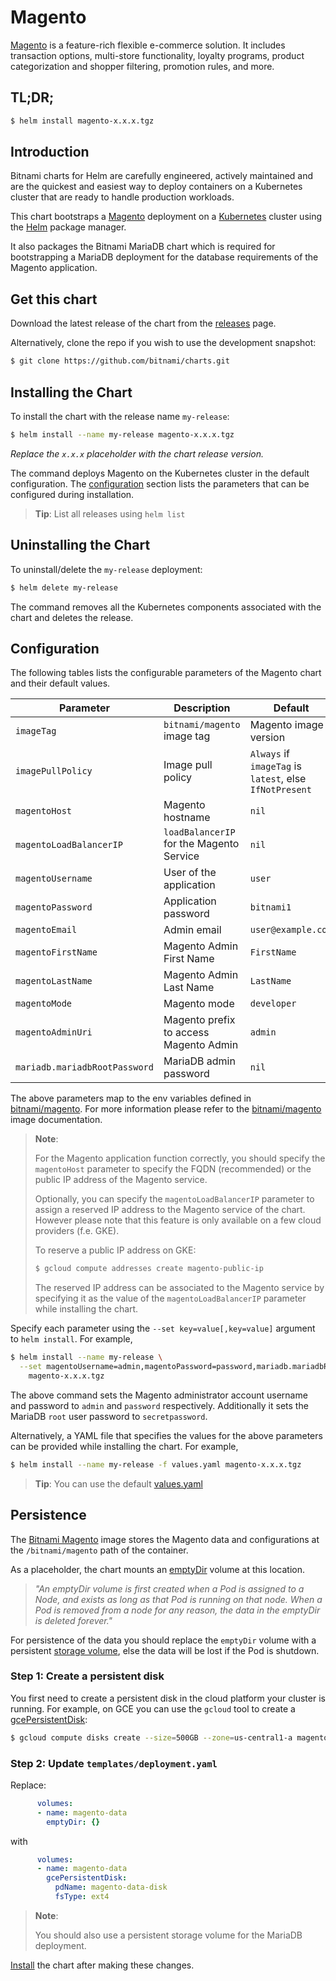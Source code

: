 # Magento

[Magento](https://magento.org/) is a feature-rich flexible e-commerce solution. It includes transaction options, multi-store functionality, loyalty programs, product categorization and shopper filtering, promotion rules, and more.

## TL;DR;

```bash
$ helm install magento-x.x.x.tgz
```

## Introduction

Bitnami charts for Helm are carefully engineered, actively maintained and are the quickest and easiest way to deploy containers on a Kubernetes cluster that are ready to handle production workloads.

This chart bootstraps a [Magento](https://github.com/bitnami/bitnami-docker-magento) deployment on a [Kubernetes](http://kubernetes.io) cluster using the [Helm](https://helm.sh) package manager.

It also packages the Bitnami MariaDB chart which is required for bootstrapping a MariaDB deployment for the database requirements of the Magento application.

## Get this chart

Download the latest release of the chart from the [releases](../../../releases) page.

Alternatively, clone the repo if you wish to use the development snapshot:

```bash
$ git clone https://github.com/bitnami/charts.git
```

## Installing the Chart

To install the chart with the release name `my-release`:

```bash
$ helm install --name my-release magento-x.x.x.tgz
```

*Replace the `x.x.x` placeholder with the chart release version.*

The command deploys Magento on the Kubernetes cluster in the default configuration. The [configuration](#configuration) section lists the parameters that can be configured during installation.

> **Tip**: List all releases using `helm list`

## Uninstalling the Chart

To uninstall/delete the `my-release` deployment:

```bash
$ helm delete my-release
```

The command removes all the Kubernetes components associated with the chart and deletes the release.

## Configuration

The following tables lists the configurable parameters of the Magento chart and their default values.

|           Parameter           |                      Description                      |                         Default                         |
|-------------------------------|-------------------------------------------------------|---------------------------------------------------------|
| `imageTag`                    | `bitnami/magento` image tag                           | Magento image version                                   |
| `imagePullPolicy`             | Image pull policy                                     | `Always` if `imageTag` is `latest`, else `IfNotPresent` |
| `magentoHost`                 | Magento hostname                                      | `nil`                                                   |
| `magentoLoadBalancerIP`       | `loadBalancerIP` for the Magento Service              | `nil`                                                   |
| `magentoUsername`             | User of the application                               | `user`                                                  |
| `magentoPassword`             | Application password                                  | `bitnami1`                                              |
| `magentoEmail`                | Admin email                                           | `user@example.com`                                      |
| `magentoFirstName`            | Magento Admin First Name                              | `FirstName`                                             |
| `magentoLastName`             | Magento Admin Last Name                               | `LastName`                                              |
| `magentoMode`                 | Magento mode                                          | `developer`                                             |
| `magentoAdminUri`             | Magento prefix to access Magento Admin                | `admin`                                                 |
| `mariadb.mariadbRootPassword` | MariaDB admin password                                | `nil`                                                   |

The above parameters map to the env variables defined in [bitnami/magento](http://github.com/bitnami/bitnami-docker-magento). For more information please refer to the [bitnami/magento](http://github.com/bitnami/bitnami-docker-magento) image documentation.

> **Note**:
>
> For the Magento application function correctly, you should specify the `magentoHost` parameter to specify the FQDN (recommended) or the public IP address of the Magento service.
>
> Optionally, you can specify the `magentoLoadBalancerIP` parameter to assign a reserved IP address to the Magento service of the chart. However please note that this feature is only available on a few cloud providers (f.e. GKE).
>
> To reserve a public IP address on GKE:
>
> ```bash
> $ gcloud compute addresses create magento-public-ip
> ```
>
> The reserved IP address can be associated to the Magento service by specifying it as the value of the `magentoLoadBalancerIP` parameter while installing the chart.

Specify each parameter using the `--set key=value[,key=value]` argument to `helm install`. For example,

```bash
$ helm install --name my-release \
  --set magentoUsername=admin,magentoPassword=password,mariadb.mariadbRootPassword=secretpassword \
    magento-x.x.x.tgz
```

The above command sets the Magento administrator account username and password to `admin` and `password` respectively. Additionally it sets the MariaDB `root` user password to `secretpassword`.

Alternatively, a YAML file that specifies the values for the above parameters can be provided while installing the chart. For example,

```bash
$ helm install --name my-release -f values.yaml magento-x.x.x.tgz
```

> **Tip**: You can use the default [values.yaml](values.yaml)

## Persistence

The [Bitnami Magento](https://github.com/bitnami/bitnami-docker-magento) image stores the Magento data and configurations at the `/bitnami/magento` path of the container.

As a placeholder, the chart mounts an [emptyDir](http://kubernetes.io/docs/user-guide/volumes/#emptydir) volume at this location.

> *"An emptyDir volume is first created when a Pod is assigned to a Node, and exists as long as that Pod is running on that node. When a Pod is removed from a node for any reason, the data in the emptyDir is deleted forever."*

For persistence of the data you should replace the `emptyDir` volume with a persistent [storage volume](http://kubernetes.io/docs/user-guide/volumes/), else the data will be lost if the Pod is shutdown.

### Step 1: Create a persistent disk

You first need to create a persistent disk in the cloud platform your cluster is running. For example, on GCE you can use the `gcloud` tool to create a [gcePersistentDisk](http://kubernetes.io/docs/user-guide/volumes/#gcepersistentdisk):

```bash
$ gcloud compute disks create --size=500GB --zone=us-central1-a magento-data-disk
```

### Step 2: Update `templates/deployment.yaml`

Replace:

```yaml
      volumes:
      - name: magento-data
        emptyDir: {}
```

with

```yaml
      volumes:
      - name: magento-data
        gcePersistentDisk:
          pdName: magento-data-disk
          fsType: ext4
```

> **Note**:
>
> You should also use a persistent storage volume for the MariaDB deployment.

[Install](#installing-the-chart) the chart after making these changes.
